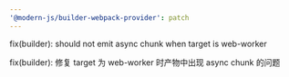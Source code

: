 ```yaml
---
'@modern-js/builder-webpack-provider': patch
---
```


fix(builder): should not emit async chunk when target is web-worker

fix(builder): 修复 target 为 web-worker 时产物中出现 async chunk 的问题
